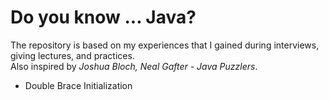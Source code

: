 # Do you know ... Java?

The repository is based on my experiences that I gained during interviews, giving lectures, and practices.  
Also inspired by *Joshua Bloch, Neal Gafter - Java Puzzlers*.

* Double Brace Initialization
